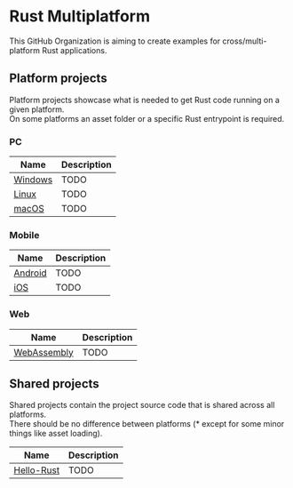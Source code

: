 # Rust Multiplatform

This GitHub Organization is aiming to create examples for cross/multi-platform Rust applications.

## Platform projects

Platform projects showcase what is needed to get Rust code running on a given platform.  
On some platforms an asset folder or a specific Rust entrypoint is required.  

### PC

| Name | Description |
| - | - |
| [Windows](https://github.com/rust-multiplatform/Platform-Windows.git) | TODO |
| [Linux](https://github.com/rust-multiplatform/Platform-Linux.git) | TODO |
| [macOS](https://github.com/rust-multiplatform/Platform-macOS.git) | TODO |

### Mobile

| Name | Description |
| - | - |
| [Android](https://github.com/rust-multiplatform/Platform-Android.git) | TODO |
| [iOS](https://github.com/rust-multiplatform/Platform-iOS.git) | TODO |

### Web

| Name | Description |
| - | - |
| [WebAssembly](https://github.com/rust-multiplatform/Platform-WebAssembly.git) | TODO |

## Shared projects

Shared projects contain the project source code that is shared across all platforms.  
There should be no difference between platforms (* except for some minor things like asset loading).

| Name | Description |
| - | - |
| [Hello-Rust](https://github.com/rust-multiplatform/Shared-Hello-Rust.git) | TODO |
